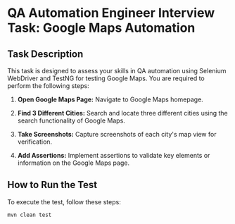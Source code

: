 # QA Automation Engineer Interview Task: Google Maps Automation

## Task Description

This task is designed to assess your skills in QA automation using Selenium WebDriver and TestNG for testing Google Maps. You are required to perform the following steps:

1. **Open Google Maps Page:** Navigate to Google Maps homepage.

2. **Find 3 Different Cities:** Search and locate three different cities using the search functionality of Google Maps.

3. **Take Screenshots:** Capture screenshots of each city's map view for verification.

4. **Add Assertions:** Implement assertions to validate key elements or information on the Google Maps page.

## How to Run the Test

To execute the test, follow these steps:

```sh
mvn clean test